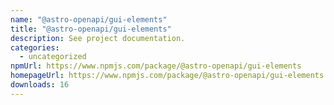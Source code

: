 ```yaml
---
name: "@astro-openapi/gui-elements"
title: "@astro-openapi/gui-elements"
description: See project documentation.
categories:
  - uncategorized
npmUrl: https://www.npmjs.com/package/@astro-openapi/gui-elements
homepageUrl: https://www.npmjs.com/package/@astro-openapi/gui-elements
downloads: 16
---
```

